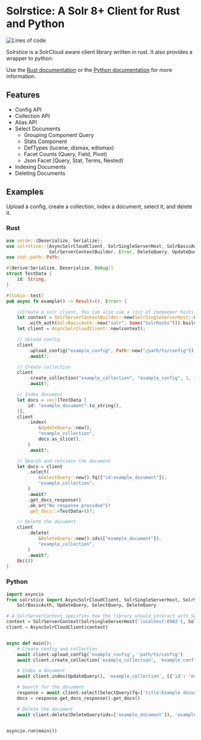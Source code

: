# Solrstice: A Solr 8+ Client for Rust and Python

![Lines of code](https://api.badgestore.dev/badge/ef573e3335d97409/local?style=flat-square)

Solrstice is a SolrCloud aware client library written in rust.
It also provides a wrapper to python.

Use the [Rust documentation](https://docs.rs/solrstice) or
the [Python documentation](https://pypi.org/project/solrstice/) for more information.

## Features

* Config API
* Collection API
* Alias API
* Select Documents
    * Grouping Component Query
    * Stats Component
    * DefTypes (lucene, dismax, edismax)
    * Facet Counts (Query, Field, Pivot)
    * Json Facet (Query, Stat, Terms, Nested)
* Indexing Documents
* Deleting Documents

## Examples

Upload a config, create a collection, index a document, select it, and delete it.

### Rust

```rust
use serde::{Deserialize, Serialize};
use solrstice::{AsyncSolrCloudClient, SolrSingleServerHost, SolrBasicAuth,
                SolrServerContextBuilder, Error, DeleteQuery, UpdateQuery, SelectQuery};
use std::path::Path;

#[derive(Serialize, Deserialize, Debug)]
struct TestData {
    id: String,
}

#[tokio::test]
pub async fn example() -> Result<(), Error> {

    //Create a solr client. You can also use a list of zookeeper hosts instead of a single server.
    let context = SolrServerContextBuilder::new(SolrSingleServerHost::new("http://localhost:8983"))
        .with_auth(SolrBasicAuth::new("solr", Some("SolrRocks"))).build();
    let client = AsyncSolrCloudClient::new(context);

    // Upload config
    client
        .upload_config("example_config", Path::new("/path/to/config"))
        .await?;

    // Create collection
    client
        .create_collection("example_collection", "example_config", 1, 1)
        .await?;

    // Index document
    let docs = vec![TestData {
        id: "example_document".to_string(),
    }];
    client
        .index(
            &UpdateQuery::new(),
            "example_collection",
            docs.as_slice(),
        )
        .await?;

    // Search and retrieve the document
    let docs = client
        .select(
            &SelectQuery::new().fq(["id:example_document"]),
            "example_collection",
        )
        .await?
        .get_docs_response()
        .ok_or("No response provided")?
        .get_docs::<TestData>()?;

    // Delete the document
    client
        .delete(
            &DeleteQuery::new().ids(["example_document"]),
            "example_collection",
        )
        .await?;
    Ok(())
}
```

### Python

```python
import asyncio
from solrstice import AsyncSolrCloudClient, SolrSingleServerHost, SolrServerContext, \
    SolrBasicAuth, UpdateQuery, SelectQuery, DeleteQuery

# A SolrServerContext specifies how the library should interact with Solr
context = SolrServerContext(SolrSingleServerHost('localhost:8983'), SolrBasicAuth('solr', 'SolrRocks'))
client = AsyncSolrCloudClient(context)


async def main():
    # Create config and collection
    await client.upload_config('example_config', 'path/to/config')
    await client.create_collection('example_collection', 'example_config', shards=1, replication_factor=1)

    # Index a document
    await client.index(UpdateQuery(), 'example_collection', [{'id': 'example_document', 'title': 'Example document'}])

    # Search for the document
    response = await client.select(SelectQuery(fq=['title:Example document']), 'example_collection')
    docs = response.get_docs_response().get_docs()

    # Delete the document
    await client.delete(DeleteQuery(ids=['example_document']), 'example_collection')


asyncio.run(main())
```